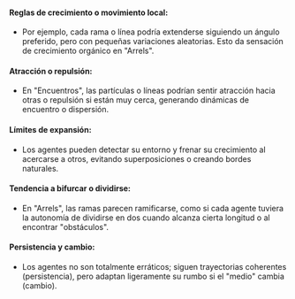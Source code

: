 #### Reglas de crecimiento o movimiento local: 
* Por ejemplo, cada rama o línea podría extenderse siguiendo un ángulo preferido, pero con pequeñas variaciones aleatorias. Esto da sensación de crecimiento orgánico en "Arrels".

#### Atracción o repulsión: 
* En "Encuentros", las partículas o líneas podrían sentir atracción hacia otras o repulsión si están muy cerca, generando dinámicas de encuentro o dispersión.

#### Límites de expansión:
* Los agentes pueden detectar su entorno y frenar su crecimiento al acercarse a otros, evitando superposiciones o creando bordes naturales.

#### Tendencia a bifurcar o dividirse:
* En "Arrels", las ramas parecen ramificarse, como si cada agente tuviera la autonomía de dividirse en dos cuando alcanza cierta longitud o al encontrar "obstáculos".

#### Persistencia y cambio: 
* Los agentes no son totalmente erráticos; siguen trayectorias coherentes (persistencia), pero adaptan ligeramente su rumbo si el "medio" cambia (cambio).
